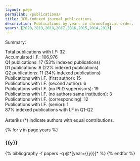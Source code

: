 ```yaml
---
layout: page
permalink: /publications/
title: JCR-indexed journal publications
description: Publications by years in chronological order.
years: [2020,2019,2018,2017,2016,2015,2014,2013]
---
```

Summary:
<div class="wrapper">
Total publications with I.F: 32 <br>
Accumulated I.F.: 106,976 <br>
Q1 publications: 17 (53% indexed publications) <br>
D1 publications: 8 (22% indexed publications) <br>
Q2 publications: 11 (34% indexed publications) <br>
Publications with I.F. (first author): 15<br>
Publications with I.F. (second author): 6<br>
Publications with I.F. (no PhD supervisors): 19<br>
Publications with I.F. (no authors same institution): 3<br>
Publications with I.F. (corresponding): 12<br>
Publications with I.F. (senior): 1<br>
87% indexed publications with I.F in Q1-Q2<br>
<br>
</div>
Asteriks (*) indicate authors with equal contributions.

{% for y in page.years %}
  <h3 class="year">{{y}}</h3>
  {% bibliography -f papers -q @*[year={{y}}]* %}
{% endfor %}
